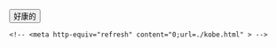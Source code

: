 <html>
  <head>
  </head>

  <body lang="zh-CN">
    <a href="/kobe">
      <button type="button">好康的</button>
    </a>

    <!-- <meta http-equiv="refresh" content="0;url=./kobe.html" > -->
  </body>
</html>
